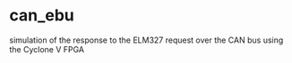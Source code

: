 # can_ebu
 simulation of the response to the ELM327 request over the CAN bus using the Cyclone V FPGA
